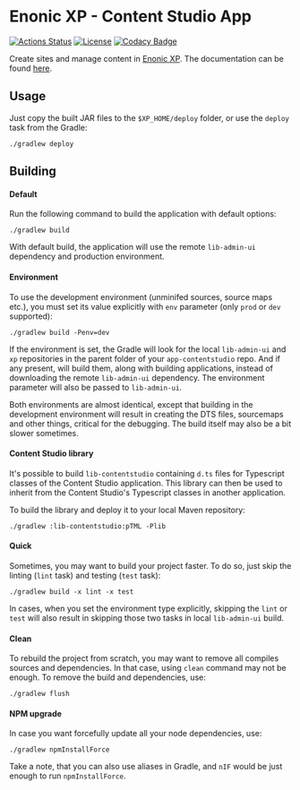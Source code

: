 Enonic XP - Content Studio App
===

[![Actions Status](https://github.com/enonic/app-contentstudio/workflows/Gradle%20Build/badge.svg)](https://github.com/enonic/app-contentstudio/actions)
[![License][license-image]][license-url]
[![Codacy Badge](https://app.codacy.com/project/badge/Grade/4fa8601d04634ceea2a38235734cd5c2)](https://www.codacy.com/manual/enonic/app-contentstudio?utm_source=github.com&amp;utm_medium=referral&amp;utm_content=enonic/app-contentstudio&amp;utm_campaign=Badge_Grade)

Create sites and manage content in [Enonic XP](https://github.com/enonic/xp). The documentation can be found [here](https://developer.enonic.com/docs/content-studio/stable). 

## Usage

Just copy the built JAR files to the `$XP_HOME/deploy` folder, or use the `deploy` task from the Gradle:

```
./gradlew deploy
```

## Building

#### Default

Run the following command to build the application with default options:

```
./gradlew build
```

With default build, the application will use the remote `lib-admin-ui` dependency and production environment.

#### Environment

To use the development environment (unminifed sources, source maps etc.), you must set its value explicitly with `env` parameter (only `prod` or `dev` supported):

```
./gradlew build -Penv=dev
```

If the environment is set, the Gradle will look for the local `lib-admin-ui` and `xp` repositories in the parent folder of your `app-contentstudio` repo. And if any present, will build them, along with building applications, instead of downloading the remote `lib-admin-ui` dependency.
The environment parameter will also be passed to `lib-admin-ui`.

Both environments are almost identical, except that building in the development environment will result in creating the DTS files, sourcemaps and other things, critical for the debugging.
The build itself may also be a bit slower sometimes. 

#### Content Studio library

It's possible to build `lib-contentstudio` containing `d.ts` files for Typescript classes of the Content Studio application. This library can then be used
to inherit from the Content Studio's Typescript classes in another application.

To build the library and deploy it to your local Maven repository:

```
./gradlew :lib-contentstudio:pTML -Plib
```

#### Quick

Sometimes, you may want to build your project faster. To do so, just skip the linting (`lint` task) and testing (`test` task):

```
./gradlew build -x lint -x test
```

In cases, when you set the environment type explicitly, skipping the `lint` or `test` will also result in skipping those two tasks in local `lib-admin-ui` build.

#### Clean

To rebuild the project from scratch, you may want to remove all compiles sources and dependencies. In that case, using `clean` command may not be enough. To remove the build and dependencies, use:

```
./gradlew flush
```

#### NPM upgrade

In case you want forcefully update all your node dependencies, use:

```
./gradlew npmInstallForce
```

Take a note, that you can also use aliases in Gradle, and `nIF` would be just enough to run `npmInstallForce`.

<!-- Links -->
[travis-url]:    https://travis-ci.org/enonic/app-contentstudio
[travis-image]:  https://travis-ci.org/enonic/app-contentstudio.svg?branch=master "Build status"
[license-url]:   LICENSE.txt
[license-image]: https://img.shields.io/github/license/enonic/app-contentstudio.svg "GPL 3.0"
